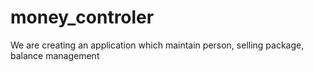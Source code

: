 # money_controler
We are creating an application which maintain person, selling package, balance management
